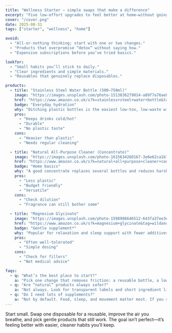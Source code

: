 ```yaml
---
title: "Wellness Starter — simple swaps that make a difference"
excerpt: "Five low-effort upgrades to feel better at home—without going extreme."
cover: "/cover.png"
date: 2025-08-31
tags: ["starter", "wellness", "home"]

avoid:
  - "All-or-nothing thinking; start with one or two changes."
  - "Products that overpromise “detox” without saying how."
  - "Expensive subscriptions before you’ve tried basics."

lookfor:
  - "Small habits you’ll stick to daily."
  - "Clear ingredients and simple materials."
  - "Reusables that genuinely replace disposables."

products:
  - title: "Stainless Steel Water Bottle (500–750ml)"
    image: "https://images.unsplash.com/photo-1513836279014-a89f7a76ae86?q=80&w=1200"
    href: "https://www.amazon.co.uk/s?k=stainless+steel+water+bottle&tag=wildandwell0c-21"
    badge: "Everyday hydration"
    why: "Ditching plastic bottles is the easiest low-tox, low-waste win."
    pros:
      - "Keeps drinks cold/hot"
      - "Durable"
      - "No plastic taste"
    cons:
      - "Heavier than plastic"
      - "Needs regular cleaning"

  - title: "Natural All-Purpose Cleaner (Concentrate)"
    image: "https://images.unsplash.com/photo-1615634260167-3e6e62ca1b7e?q=80&w=1200"
    href: "https://www.amazon.co.uk/s?k=natural+all+purpose+cleaner+concentrate&tag=wildandwell0c-21"
    badge: "Home basics"
    why: "A good concentrate replaces several bottles and reduces harsh fumes."
    pros:
      - "Less plastic"
      - "Budget friendly"
      - "Versatile"
    cons:
      - "Check dilution"
      - "Fragrance can still bother some"

  - title: "Magnesium Glycinate"
    image: "https://images.unsplash.com/photo-1598986646512-643fa37ee3ee?q=80&w=1200"
    href: "https://www.amazon.co.uk/s?k=magnesium+glycinate&tag=wildandwell0c-21"
    badge: "Gentle supplement*"
    why: "Popular for relaxation and sleep support with fewer additives in many formulas."
    pros:
      - "Often well-tolerated"
      - "Simple dosing"
    cons:
      - "Check for fillers"
      - "Not medical advice"

faqs:
  - q: "What’s the best place to start?"
    a: "Pick one change that removes friction: a reusable bottle, a low-fume cleaner, or improving sleep hygiene. Momentum > perfection."
  - q: "Are “natural” products always safer?"
    a: "Not always. Look for transparent labels and short ingredient lists."
  - q: "Do I need lots of supplements?"
    a: "Not by default. Food, sleep, and movement matter most. If you supplement, choose minimal-additive options and check with a professional if unsure."
---
```


Start small. Swap one disposable for a reusable, improve the air you breathe, and pick gentle products that still work. The goal isn’t perfect—it’s feeling better with easier, cleaner habits you’ll keep.
